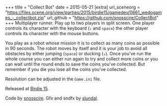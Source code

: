 +++
title = "Collect Bot"
date = 2015-05-21
[extra]
url_sceneorg = "https://files.scene.org/view/parties/2015/birdie15/gamedev/0661_wedogames_-_collectbot.zip"
url_github = "https://github.com/snosscire/CollectBot"
+++
Multiplayer runner. Play up to two players in split screen. One player controls its
character with the keyboard (`↓` and `space`) the other player controls its character
with the mouse buttons.

You play as a robot whose mission it is to collect as many coins as possible in 90 seconds.
The robot moves by itself and it is your job to avoid all obstacles by either jumping
(`space`) or ducking (`↓`). Once you've run the whole course you can either run again
to try and collect more coins or you can wait until the round ends to save the coins
you've collected. But remember if you die you lose all the coins you've collected.

Resolution can be adjusted in the `Game.ini` file. 

Released at [Birdie 15](https://www.birdie.org/en/).

Code by [snosscire](https://github.com/snosscire/).
Gfx and sndfx by [slundal](http://slundal.com/).